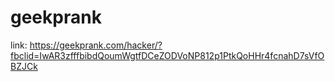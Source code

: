 # geekprank
link: https://geekprank.com/hacker/?fbclid=IwAR3zfffbibdQoumWgtfDCeZODVoNP812p1PtkQoHHr4fcnahD7sVfOBZJCk
